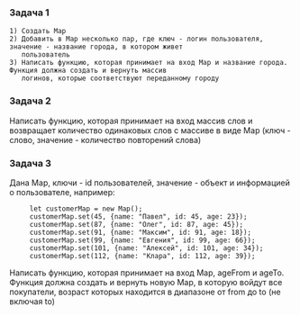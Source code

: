 ### Задача 1
    1) Создать Map
    2) Добавить в Map несколько пар, где ключ - логин пользователя, значение - название города, в котором живет
       пользователь
    3) Написать функцию, которая принимает на вход Map и название города. Функция должна создать и вернуть массив
       логинов, которые соответствуют переданному городу


### Задача 2
Написать функцию, которая принимает на вход массив слов и возвращает количество одинаковых слов с массиве в виде
Map (ключ - слово, значение - количество повторений слова)


### Задача 3
Дана Map, ключи - id пользователей, значение - объект и информацией о пользователе, например:



         let customerMap = new Map();
         customerMap.set(45, {name: "Павел", id: 45, age: 23});
         customerMap.set(87, {name: "Олег", id: 87, age: 45});
         customerMap.set(91, {name: "Максим", id: 91, age: 18});
         customerMap.set(99, {name: "Евгения", id: 99, age: 66});
         customerMap.set(101, {name: "Алексей", id: 101, age: 34});
         customerMap.set(112, {name: "Клара", id: 112, age: 39});

Написать функцию, которая принимает на вход Map, ageFrom и ageTo. Функция должна создать и вернуть новую Map, в которую войдут все
покупатели, возраст которых находится в диапазоне от from до to (не включая to)
